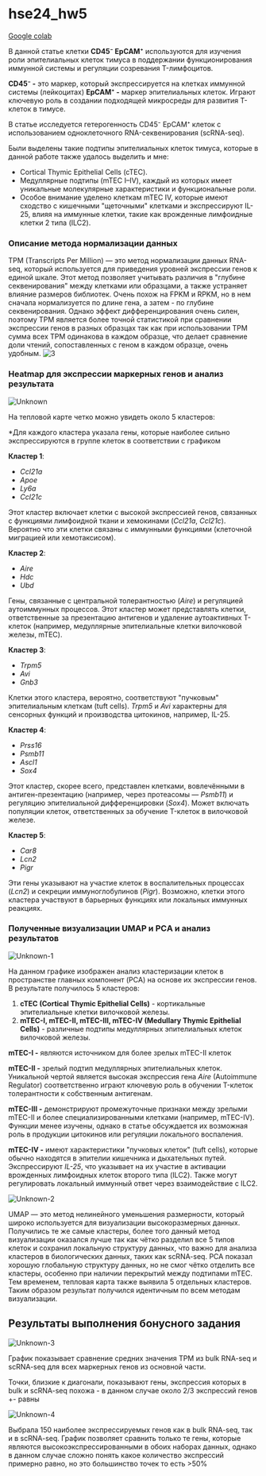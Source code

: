 # hse24_hw5

[Google colab](https://colab.research.google.com/drive/1MAyvgbQSOxWsEbc5gRguvQABhO-fVfvj#scrollTo=ZE3qnOcWI-HZ)

В данной статье клетки **CD45⁻ EpCAM⁺** используются для изучения роли эпителиальных клеток тимуса в поддержании функционирования иммунной системы и регуляции созревания T-лимфоцитов. 

**CD45⁻  -** это маркер, который экспрессируется на клетках иммунной системы (лейкоцитах)
**EpCAM⁺ -**  маркер эпителиальных клеток. Играют ключевую роль в создании подходящей микросреды для развития T-клеток в тимусе.

В статье исследуется гетерогенность CD45⁻ EpCAM⁺ клеток с использованием одноклеточного RNA-секвенирования (scRNA-seq).

Были выделены такие подтипы эпителиальных клеток тимуса, которые в данной работе также удалось выделить и мне:

- Cortical Thymic Epithelial Cells (cTEC).
- Медуллярные подтипы (mTEC I–IV), каждый из которых имеет уникальные молекулярные характеристики и функциональные роли.
- Особое внимание уделено клеткам mTEC IV, которые имеют сходство с кишечными "щеточными" клетками и экспрессируют IL-25, влияя на иммунные клетки, такие как врожденные лимфоидные клетки 2 типа (ILC2).
  

### Описание метода нормализации данных

TPM (Transcripts Per Million) — это метод нормализации данных RNA-seq, который используется для приведения уровней экспрессии генов к единой шкале. Этот метод позволяет учитывать различия в "глубине секвенирования" между клетками или образцами, а также устраняет влияние размеров библиотек. Очень похож на FPKM и RPKM, но в нем сначала нормализуется по длине гена, а затем - по глубине секвенирования. Однако эффект дифференцирования очень силен, поэтому TPM является более точной статистикой при сравнении экспрессии генов в разных образцах так как при использовании TPM сумма всех TPM одинакова в каждом образце, что делает сравнение доли чтений, сопоставленных с геном в каждом образце, очень удобным.
![3](https://github.com/user-attachments/assets/6de1c7b7-d87d-4037-aa17-bbe7312dd794)


### Heatmap для экспрессии маркерных генов и анализ результата 

![Unknown](https://github.com/user-attachments/assets/e6e4ea83-6421-46fa-aabd-6007e7e6eced)

На тепловой карте четко можно увидеть около 5 кластеров:

*Для каждого кластера указала гены, которые наиболее сильно экспрессируются в группе клеток в соответствии с графиком

**Кластер 1**:

- *Ccl21a*
- *Apoe*
- *Ly6a*
- *Ccl21c*

Этот кластер включает клетки с высокой экспрессией генов, связанных с функциями лимфоидной ткани и хемокинами (*Ccl21a*, *Ccl21c*). Вероятно что эти клетки связаны с иммунными функциями (клеточной миграцией или хемотаксисом).

**Кластер 2**:

- *Aire*
- *Hdc*
- *Ubd*

Гены, связанные с центральной толерантностью (*Aire*) и регуляцией аутоиммунных процессов. Этот кластер может представлять клетки, ответственные за презентацию антигенов и удаление аутоактивных T-клеток (например, медуллярные эпителиальные клетки вилочковой железы, mTEC).

**Кластер 3**:

- *Trpm5*
- *Avi*
- *Gnb3*

Клетки этого кластера, вероятно, соответствуют "пучковым" эпителиальным клеткам (tuft cells). *Trpm5* и *Avi* характерны для сенсорных функций и производства цитокинов, например, IL-25.

**Кластер 4**:

- *Prss16*
- *Psmb11*
- *Ascl1*
- *Sox4*

Этот кластер, скорее всего, представлен клетками, вовлечёнными в антиген-презентацию (например, через протеасомы — *Psmb11*) и регуляцию эпителиальной дифференцировки (*Sox4*). Может включать популяции клеток, ответственных за обучение T-клеток в вилочковой железе.

**Кластер 5**:

- *Car8*
- *Lcn2*
- *Pigr*

Эти гены указывают на участие клеток в воспалительных процессах (*Lcn2*) и секреции иммуноглобулинов (*Pigr*). Возможно, клетки этого кластера участвуют в барьерных функциях или локальных иммунных реакциях.

### Полученные визуализации UMAP и PCА и анализ результатов

![Unknown-1](https://github.com/user-attachments/assets/dedd62a1-4556-40cf-b307-714a5679f68f)

На данном графике изображен анализ кластеризации клеток в пространстве главных компонент (PCA) на основе их экспрессии генов.
В результате получилось 5 кластеров:

1. **cTEC (Cortical Thymic Epithelial Cells)** - кортикальные эпителиальные клетки вилочковой железы.
2. **mTEC-I, mTEC-II, mTEC-III, mTEC-IV (Medullary Thymic Epithelial Cells)** - различные подтипы медуллярных эпителиальных клеток вилочковой железы.

**mTEC-I -** являются источником для более зрелых mTEC-II клеток

**mTEC-II -** зрелый подтип медуллярных эпителиальных клеток. Уникальной чертой является высокая экспрессия гена *Aire* (Autoimmune Regulator) соответственно играют ключевую роль в обучении T-клеток толерантности к собственным антигенам.

**mTEC-III -** демонстрируют промежуточные признаки между зрелыми mTEC-II и более специализированными клетками (например, mTEC-IV). Функции менее изучены, однако в статье обсуждается их возможная роль в продукции цитокинов или регуляции локального воспаления.

**mTEC-IV -** имеют характеристики "пучковых клеток" (tuft cells), которые обычно находятся в эпителии кишечника и дыхательных путей. Экспрессируют *IL-25*, что указывает на их участие в активации врожденных лимфоидных клеток второго типа (ILC2). Также могут регулировать локальный иммунный ответ через взаимодействие с ILC2.

![Unknown-2](https://github.com/user-attachments/assets/3d8e2647-5490-46be-806a-c8ac2954611a)

UMAP — это метод нелинейного уменьшения размерности, который широко используется для визуализации высокоразмерных данных. 
Получились те же самые кластеры, более того данный метод визуализации оказался лучше так как чётко разделил все 5 типов клеток и сохранил локальную структуру данных, что важно для анализа кластеров в биологических данных, таких как scRNA-seq.
PCA показал хорошую глобальную структуру данных, но не смог чётко отделить все кластеры, особенно при наличии перекрытий между подтипами mTEC.
Тем временем, тепловая карта также выявила 5 отдельных кластеров. Таким образом результат получился идентичным по всем методам визуализации.

## Результаты выполнения бонусного задания

![Unknown-3](https://github.com/user-attachments/assets/a086fbcd-aea9-43e9-8224-2118866f382d)

График показывает сравнение средних значения TPM из bulk RNA-seq и scRNA-seq для всех маркерных генов из основной части.

Точки, близкие к диагонали, показывают гены, экспрессия которых в bulk и scRNA-seq похожа - в данном случае около 2/3 экспрессий генов +- равны 

![Unknown-4](https://github.com/user-attachments/assets/f28b243d-97e8-4737-97bf-1410797e3b64)

Выбрала 150 наиболее экспрессируемых генов как в bulk RNA-seq, так и в scRNA-seq.
График позволяет сравнить только те гены, которые являются высокоэкспрессированными в обоих наборах данных, однако в данном случае сложно понять какое количество экспрессий примерно равно, но это большинство точек то есть >50%


